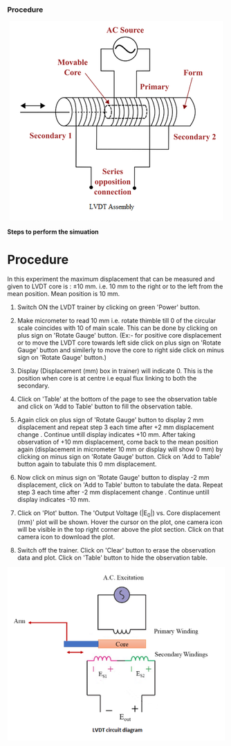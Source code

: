 ### Procedure


<div align="center">
<img class="img-fluid"  src="./images/plant.png" alt=""><br>           
</div>


**Steps to perform the simuation**

# **Procedure**

In this experiment the maximum displacement that can be measured and given to LVDT core is : ±10 mm. i.e. 10 mm to the right or to the left from the mean position. Mean position is 10 mm.


1. Switch ON the LVDT trainer by clicking on green 'Power' button.

2. Make micrometer to read 10 mm i.e. rotate thimble till 0 of the circular scale coincides with 10 of main scale. This can be done by clicking on plus sign on 'Rotate Gauge' button. (Ex:- for positive core displacement or to move the LVDT core towards left side click on plus sign on 'Rotate Gauge' button and similerly to move the core to right side click on minus sign on 'Rotate Gauge' button.)

3. Display (Displacement (mm) box in trainer) will indicate 0. This is the position when core is at centre i.e equal flux linking to both the secondary.

4. Click on 'Table' at the bottom of the page to see the observation table and click on 'Add to Table' button to fill the observation table. 

5. Again click on plus sign of 'Rotate Gauge' button to display 2 mm displacement and repeat step 3 each time after +2 mm displacement change . Continue untill display indicates +10 mm. After taking observation of +10 mm displacement, come back to the mean position again (displacement in micrometer 10 mm or display will show 0 mm) by clicking on minus sign on 'Rotate Gauge' button. Click on 'Add to Table' button again to tabulate this 0 mm displacement.

6. Now click on minus sign on 'Rotate Gauge' button to display -2 mm displacement, click on 'Add to Table' button to tabulate the data. Repeat step 3 each time after -2 mm displacement change . Continue untill
display indicates -10 mm.

7. Click on 'Plot' button. The 'Output Voltage (|E<sub>0</sub>|) vs. Core displacement (mm)' plot will be shown. Hover the cursor on the plot, one camera icon will be visible in the top right corner above the plot section. Click on that camera icon to download the plot.

8. Switch off the trainer. Click on 'Clear' button to erase the observation data and plot. Click on 'Table' button to hide the observation table. 

<div align="center">
<img class="img-fluid"  src="./images/plant_scth.png" alt=""><br>           
</div>


